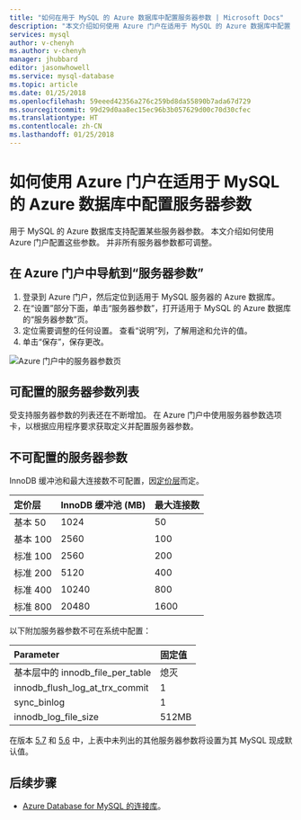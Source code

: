 ```yaml
---
title: "如何在用于 MySQL 的 Azure 数据库中配置服务器参数 | Microsoft Docs"
description: "本文介绍如何使用 Azure 门户在适用于 MySQL 的 Azure 数据库中配置 MySQL 服务器参数。"
services: mysql
author: v-chenyh
ms.author: v-chenyh
manager: jhubbard
editor: jasonwhowell
ms.service: mysql-database
ms.topic: article
ms.date: 01/25/2018
ms.openlocfilehash: 59eeed42356a276c259bd8da55890b7ada67d729
ms.sourcegitcommit: 99d29d0aa8ec15ec96b3b057629d00c70d30cfec
ms.translationtype: HT
ms.contentlocale: zh-CN
ms.lasthandoff: 01/25/2018
---
```

# <a name="how-to-configure-server-parameters-in-azure-database-for-mysql-by-using-the-azure-portal"></a>如何使用 Azure 门户在适用于 MySQL 的 Azure 数据库中配置服务器参数

用于 MySQL 的 Azure 数据库支持配置某些服务器参数。 本文介绍如何使用 Azure 门户配置这些参数。 并非所有服务器参数都可调整。 

## <a name="navigate-to-server-parameters-on-azure-portal"></a>在 Azure 门户中导航到“服务器参数”
1. 登录到 Azure 门户，然后定位到适用于 MySQL 服务器的 Azure 数据库。
2. 在“设置”部分下面，单击“服务器参数”，打开适用于 MySQL 的 Azure 数据库的“服务器参数”页。
3. 定位需要调整的任何设置。 查看“说明”列，了解用途和允许的值。 
4. 单击“保存”，保存更改。

![Azure 门户中的服务器参数页](./media/howto-server-parameters/auzre-portal-server-parameters.png)

## <a name="list-of-configurable-server-parameters"></a>可配置的服务器参数列表

受支持服务器参数的列表还在不断增加。 在 Azure 门户中使用服务器参数选项卡，以根据应用程序要求获取定义并配置服务器参数。 

## <a name="nonconfigurable-server-parameters"></a>不可配置的服务器参数
InnoDB 缓冲池和最大连接数不可配置，因[定价层](concepts-service-tiers.md)而定。 

| **定价层** | InnoDB 缓冲池 (MB) | 最大连接数 |
| :------------------------ | :-------- | :----------- |
| 基本 50 | 1024 | 50 | 
| 基本 100  | 2560 | 100 | 
| 标准 100 | 2560 | 200 | 
| 标准 200 | 5120 | 400 | 
| 标准 400 | 10240 | 800 | 
| 标准 800 | 20480 | 1600 |

以下附加服务器参数不可在系统中配置：

|**Parameter**|**固定值**|
| :------------------------ | :-------- |
|基本层中的 innodb_file_per_table|熄灭|
|innodb_flush_log_at_trx_commit|1|
|sync_binlog|1|
|innodb_log_file_size|512MB|

在版本 [5.7](https://dev.mysql.com/doc/refman/5.7/en/innodb-parameters.html) 和 [5.6](https://dev.mysql.com/doc/refman/5.6/en/innodb-parameters.html) 中，上表中未列出的其他服务器参数将设置为其 MySQL 现成默认值。

## <a name="next-steps"></a>后续步骤
- [Azure Database for MySQL 的连接库](concepts-connection-libraries.md)。
